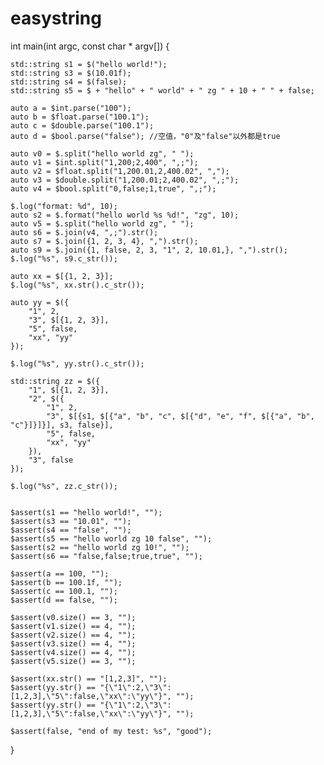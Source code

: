# easystring

int main(int argc, const char * argv[])
{

    std::string s1 = $("hello world!");
    std::string s3 = $(10.01f);
    std::string s4 = $(false);
    std::string s5 = $ + "hello" + " world" + " zg " + 10 + " " + false;

    auto a = $int.parse("100");
    auto b = $float.parse("100.1");
    auto c = $double.parse("100.1");
    auto d = $bool.parse("false"); //空值，"0"及"false"以外都是true

    auto v0 = $.split("hello world zg", " ");
    auto v1 = $int.split("1,200;2,400", ",;");
    auto v2 = $float.split("1,200.01,2,400.02", ",");
    auto v3 = $double.split("1,200.01;2,400.02", ",;");
    auto v4 = $bool.split("0,false;1,true", ",;");

    $.log("format: %d", 10);
    auto s2 = $.format("hello world %s %d!", "zg", 10);
    auto v5 = $.split("hello world zg", " ");
    auto s6 = $.join(v4, ",;").str();
    auto s7 = $.join({1, 2, 3, 4}, ",").str();
    auto s9 = $.join({1, false, 2, 3, "1", 2, 10.01,}, ",").str();
    $.log("%s", s9.c_str());
    
    auto xx = $[{1, 2, 3}];
    $.log("%s", xx.str().c_str());
    
    auto yy = $({
        "1", 2,
        "3", $[{1, 2, 3}],
        "5", false,
        "xx", "yy"
    });
    
    $.log("%s", yy.str().c_str());
    
    std::string zz = $({
        "1", $[{1, 2, 3}],
        "2", $({
            "1", 2,
            "3", $[{s1, $[{"a", "b", "c", $[{"d", "e", "f", $[{"a", "b", "c"}]}]}], s3, false}],
            "5", false,
            "xx", "yy"
        }),
        "3", false
    });
    
    $.log("%s", zz.c_str());


    $assert(s1 == "hello world!", "");
    $assert(s3 == "10.01", "");
    $assert(s4 == "false", "");
    $assert(s5 == "hello world zg 10 false", "");
    $assert(s2 == "hello world zg 10!", "");
    $assert(s6 == "false,false;true,true", "");

    $assert(a == 100, "");
    $assert(b == 100.1f, "");
    $assert(c == 100.1, "");
    $assert(d == false, "");

    $assert(v0.size() == 3, "");
    $assert(v1.size() == 4, "");
    $assert(v2.size() == 4, "");
    $assert(v3.size() == 4, "");
    $assert(v4.size() == 4, "");
    $assert(v5.size() == 3, "");

    $assert(xx.str() == "[1,2,3]", "");
    $assert(yy.str() == "{\"1\":2,\"3\":[1,2,3],\"5\":false,\"xx\":\"yy\"}", "");
    $assert(yy.str() == "{\"1\":2,\"3\":[1,2,3],\"5\":false,\"xx\":\"yy\"}", "");
    
    $assert(false, "end of my test: %s", "good");

}
